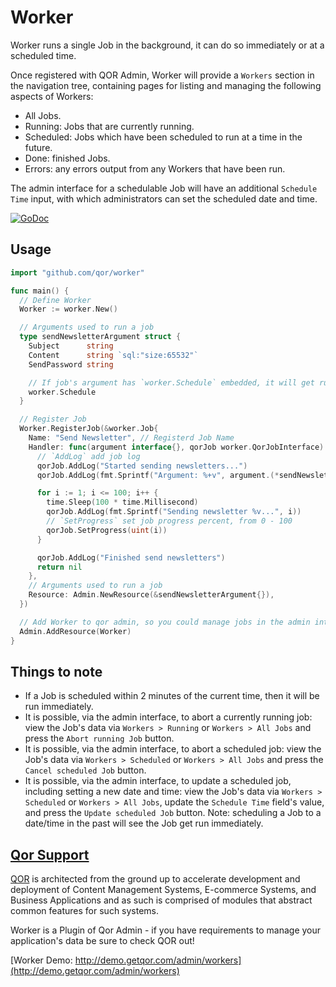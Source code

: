 # Worker

Worker runs a single Job in the background, it can do so immediately or at a scheduled time.

Once registered with QOR Admin, Worker will provide a `Workers` section in the navigation tree, containing pages for listing and managing the following aspects of Workers:

  - All Jobs.
  - Running: Jobs that are currently running.
  - Scheduled: Jobs which have been scheduled to run at a time in the future.
  - Done: finished Jobs.
  - Errors: any errors output from any Workers that have been run.

The admin interface for a schedulable Job will have an additional `Schedule Time` input, with which administrators can set the scheduled date and time.

[![GoDoc](https://godoc.org/github.com/qor/worker?status.svg)](https://godoc.org/github.com/qor/worker)

## Usage

```go
import "github.com/qor/worker"

func main() {
  // Define Worker
  Worker := worker.New()

  // Arguments used to run a job
  type sendNewsletterArgument struct {
    Subject      string
    Content      string `sql:"size:65532"`
    SendPassword string

    // If job's argument has `worker.Schedule` embedded, it will get run at a scheduled time
    worker.Schedule
  }

  // Register Job
  Worker.RegisterJob(&worker.Job{
    Name: "Send Newsletter", // Registerd Job Name
    Handler: func(argument interface{}, qorJob worker.QorJobInterface) error {
      // `AddLog` add job log
      qorJob.AddLog("Started sending newsletters...")
      qorJob.AddLog(fmt.Sprintf("Argument: %+v", argument.(*sendNewsletterArgument)))

      for i := 1; i <= 100; i++ {
        time.Sleep(100 * time.Millisecond)
        qorJob.AddLog(fmt.Sprintf("Sending newsletter %v...", i))
        // `SetProgress` set job progress percent, from 0 - 100
        qorJob.SetProgress(uint(i))
      }

      qorJob.AddLog("Finished send newsletters")
      return nil
    },
    // Arguments used to run a job
    Resource: Admin.NewResource(&sendNewsletterArgument{}),
  })

  // Add Worker to qor admin, so you could manage jobs in the admin interface
  Admin.AddResource(Worker)
}
```

## Things to note

- If a Job is scheduled within 2 minutes of the current time, then it will be run immediately.
- It is possible, via the admin interface, to abort a currently running job: view the Job's data via `Workers > Running` or `Workers > All Jobs` and press the `Abort running Job` button.
- It is possible, via the admin interface, to abort a scheduled job: view the Job's data via `Workers > Scheduled` or `Workers > All Jobs` and press the `Cancel scheduled Job` button.
- It is possible, via the admin interface, to update a scheduled job, including setting a new date and time: view the Job's data via `Workers > Scheduled` or `Workers > All Jobs`, update the `Schedule Time` field's value, and press the `Update scheduled Job` button. Note: scheduling a Job to a date/time in the past will see the Job get run immediately.

## [Qor Support](https://github.com/qor/qor)

[QOR](http://getqor.com) is architected from the ground up to accelerate development and deployment of Content Management Systems, E-commerce Systems, and Business Applications and as such is comprised of modules that abstract common features for such systems.

Worker is a Plugin of Qor Admin - if you have requirements to manage your application's data be sure to check QOR out!

[Worker Demo:  http://demo.getqor.com/admin/workers](http://demo.getqor.com/admin/workers)

